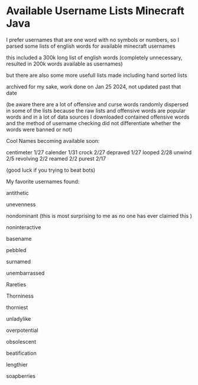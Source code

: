# Available Username Lists Minecraft Java


I prefer usernames that are one word with no symbols or numbers, so I parsed some lists of english words for available minecraft usernames

this included a 300k long list of english words (completely unnecessary, resulted in 200k words available as usernames)

but there are also some more usefull lists made including hand sorted lists

archived for my sake, work done on Jan 25 2024, not updated past that date

(be aware there are a lot of offensive and curse words randomly dispersed in some of the lists because the raw lists and offensive words are popular words and in a lot of data sources I downloaded contained offensive words and the method of username checking did not differentiate whether the words were banned or not)

Cool Names becoming available soon:

centimeter 1/27
calender 1/31
crock 2/27
depraved 1/27
looped 2/28
unwind 2/5
revolving 2/2
reamed 2/2
purest 2/17

(good luck if you trying to beat bots)


My favorite usernames found:

antithetic 

unevenness 

nondominant (this is most surprising to me as no one has ever claimed this )

noninteractive 

basename 

pebbled 

surnamed 

unembarrassed 

Rareties 

Thorniness 

thorniest 

unladylike 

overpotential  

obsolescent 

beatification 

lengthier 

soapberries


